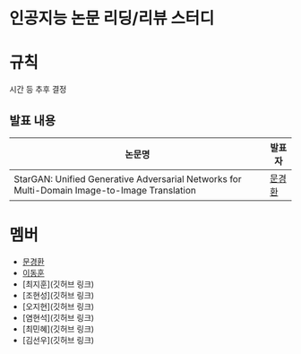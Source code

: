 # 인공지능 논문 리딩/리뷰 스터디

# 규칙

시간 등 추후 결정

## 발표 내용

|논문명|발표자|
|---|---|
|StarGAN: Unified Generative Adversarial Networks for Multi-Domain Image-to-Image Translation|[문경환](https://github.com/drmoon-1st/Paper-Review/blob/main/StarGAN%3A%20Unified%20Generative%20Adversarial%20Networks%20for%20Multi-Domain%20Image-to-Image%20Translation/StarGAN.pdf)|


# 멤버

- [문경환](https://github.com/drmoon-1st)
- [이동훈](https://github.com/bluelemon61)
- [최지훈](깃허브 링크)
- [조현성](깃허브 링크)
- [오지현](깃허브 링크)
- [염현석](깃허브 링크)
- [최민혜](깃허브 링크)
- [김선우](깃허브 링크)
